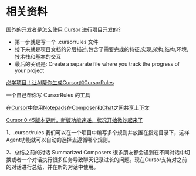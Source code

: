 # 相关资料

[国外的开发者是怎么使用 Cursor 进行项目开发的?](https://mp.weixin.qq.com/s/noNvqjdkoUEdFqhYNgd-jA)

- 第一步就是写一个 .cursorrules 文件
- 接下来就是项目文档的分层描述,包含了需要完成的特征,实现,架构,结构,环境,技术栈和基本的交互
- 最后的关键是: Create a separate file where you track the progress of your project



[必学项目！让AI帮你生成Cursor的CursorRules](https://mp.weixin.qq.com/s/lSP0lfVnfIms9CjTmZBJEw)

一个自己帮你写 CursorRules 的工具



[在Cursor中使用Notepads在Composer和Chat之间共享上下文](https://blog.frognew.com/2025/01/cursor-notepads.html)



[Cursor 0.45版本更新，新版功能速递，状况开始微妙起来了](https://mp.weixin.qq.com/s/3blx-KN6QA5JNF7wVoPSOQ)


1、.cursor/rules
我们可以在一个项目中编写多个规则并放置在指定目录下，这样Agent功能就可以自动的选择去遵循哪个规则。

2、总结之前的对话  Summarized Composers
很多朋友都会遇到在不同对话中切换或者一个对话执行很多任务导致聊天记录过长的问题。现在Cursor支持对之前的对话进行总结，并在新的对话中使用。
